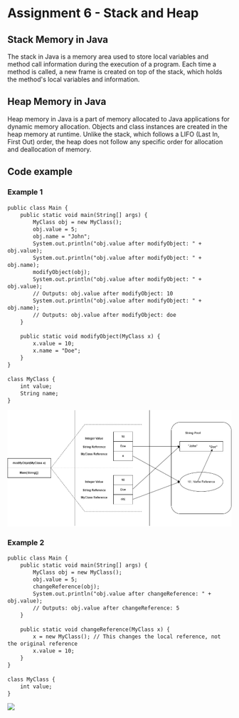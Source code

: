 # Assignment 6 - Stack and Heap

## Stack Memory in Java
The stack in Java is a memory area used to store local variables and method call information during the execution of a program. Each time a method is called, a new frame is created on top of the stack, which holds the method's local variables and information.

## Heap Memory in Java 
Heap memory in Java is a part of memory allocated to Java applications for dynamic memory allocation. Objects and class instances are created in the heap memory at runtime. Unlike the stack, which follows a LIFO (Last In, First Out) order, the heap does not follow any specific order for allocation and deallocation of memory.  

## Code example

### Example 1
```
public class Main {
    public static void main(String[] args) {
        MyClass obj = new MyClass();
        obj.value = 5;
        obj.name = "John";
        System.out.println("obj.value after modifyObject: " + obj.value);
        System.out.println("obj.value after modifyObject: " + obj.name);
        modifyObject(obj);
        System.out.println("obj.value after modifyObject: " + obj.value);
        // Outputs: obj.value after modifyObject: 10
        System.out.println("obj.value after modifyObject: " + obj.name);
        // Outputs: obj.value after modifyObject: doe
    }

    public static void modifyObject(MyClass x) {
        x.value = 10;
        x.name = "Doe";
    }
}

class MyClass {
    int value;
    String name;
}
```
<img src="https://github.com/affandyfandy/java-hamdan/blob/main/secondLecture/Assignment6/images/fpt61 (1).png" width="1000">


### Example 2

```
public class Main {
    public static void main(String[] args) {
        MyClass obj = new MyClass();
        obj.value = 5;
        changeReference(obj);
        System.out.println("obj.value after changeReference: " + obj.value);
        // Outputs: obj.value after changeReference: 5
    }

    public static void changeReference(MyClass x) {
        x = new MyClass(); // This changes the local reference, not the original reference
        x.value = 10;
    }
}

class MyClass {
    int value;
}
```

<img src="Assignment5\images\singleton.png" width="1000">
